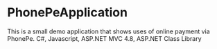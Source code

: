 # PhonePeApplication
This is a small demo application that shows uses of online payment via PhonePe. C#, Javascript, ASP.NET MVC 4.8, ASP.NET Class Library

